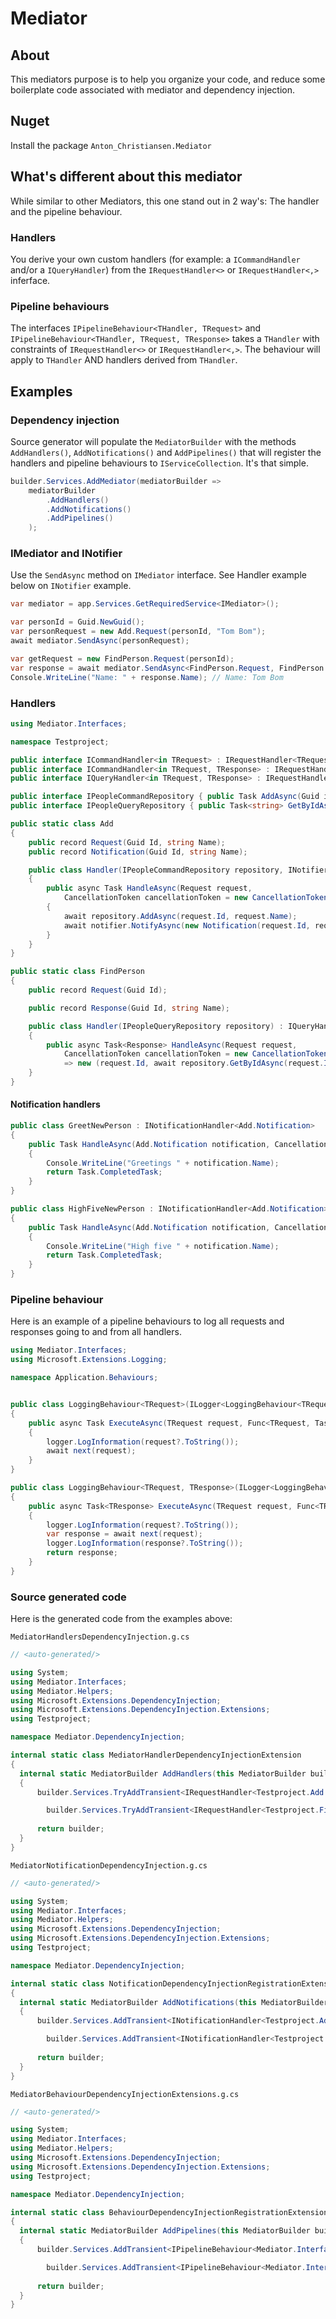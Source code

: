 # Mediator

## About
This mediators purpose is to help you organize your code, and reduce some boilerplate code associated with mediator and dependency injection.

## Nuget
Install the package `Anton_Christiansen.Mediator`

## What's different about this mediator
While similar to other Mediators, this one stand out in 2 way's: The handler and the pipeline behaviour.

### Handlers
You derive your own custom handlers (for example: a `ICommandHandler` and/or a `IQueryHandler`) from the `IRequestHandler<>` or `IRequestHandler<,>` inferface.

### Pipeline behaviours
The interfaces `IPipelineBehaviour<THandler, TRequest>` and `IPipelineBehaviour<THandler, TRequest, TResponse>` takes a `THandler` with constraints of `IRequestHandler<>` or `IRequestHandler<,>`.
The behaviour will apply to `THandler` AND handlers derived from `THandler`.


## Examples

### Dependency injection
Source generator will populate the `MediatorBuilder` with the methods `AddHandlers()`, `AddNotifications()` and `AddPipelines()`
that will register the handlers and pipeline behaviours to `IServiceCollection`. It's that simple.
```c#
builder.Services.AddMediator(mediatorBuilder =>
    mediatorBuilder
        .AddHandlers()
        .AddNotifications()
        .AddPipelines()
    );
```

### IMediator and INotifier
Use the `SendAsync` method on `IMediator` interface. See Handler example below on `INotifier` example.
```c#
var mediator = app.Services.GetRequiredService<IMediator>();

var personId = Guid.NewGuid();
var personRequest = new Add.Request(personId, "Tom Bom");
await mediator.SendAsync(personRequest);

var getRequest = new FindPerson.Request(personId);
var response = await mediator.SendAsync<FindPerson.Request, FindPerson.Response>(getRequest);
Console.WriteLine("Name: " + response.Name); // Name: Tom Bom
```

### Handlers
```c#
using Mediator.Interfaces;

namespace Testproject;

public interface ICommandHandler<in TRequest> : IRequestHandler<TRequest>;
public interface ICommandHandler<in TRequest, TResponse> : IRequestHandler<TRequest, TResponse>;
public interface IQueryHandler<in TRequest, TResponse> : IRequestHandler<TRequest, TResponse>;

public interface IPeopleCommandRepository { public Task AddAsync(Guid id, string newName); }
public interface IPeopleQueryRepository { public Task<string> GetByIdAsync(Guid id); }

public static class Add
{
    public record Request(Guid Id, string Name);
    public record Notification(Guid Id, string Name);

    public class Handler(IPeopleCommandRepository repository, INotifier notifier) : ICommandHandler<Request>
    {
        public async Task HandleAsync(Request request,
            CancellationToken cancellationToken = new CancellationToken())
        {
            await repository.AddAsync(request.Id, request.Name);
            await notifier.NotifyAsync(new Notification(request.Id, request.Name), cancellationToken);
        }
    }
}

public static class FindPerson
{
    public record Request(Guid Id);

    public record Response(Guid Id, string Name);

    public class Handler(IPeopleQueryRepository repository) : IQueryHandler<Request, Response>
    {
        public async Task<Response> HandleAsync(Request request,
            CancellationToken cancellationToken = new CancellationToken())
            => new (request.Id, await repository.GetByIdAsync(request.Id));
    }
}
```

#### Notification handlers

```c#
public class GreetNewPerson : INotificationHandler<Add.Notification>
{
    public Task HandleAsync(Add.Notification notification, CancellationToken cancellationToken = new CancellationToken())
    {
        Console.WriteLine("Greetings " + notification.Name);
        return Task.CompletedTask;
    }
}

public class HighFiveNewPerson : INotificationHandler<Add.Notification>
{
    public Task HandleAsync(Add.Notification notification, CancellationToken cancellationToken = new CancellationToken())
    {
        Console.WriteLine("High five " + notification.Name);
        return Task.CompletedTask;
    }
}
```

### Pipeline behaviour
Here is an example of a pipeline behaviours to log all requests and responses going to and from all handlers. 
```c#
using Mediator.Interfaces;
using Microsoft.Extensions.Logging;

namespace Application.Behaviours;


public class LoggingBehaviour<TRequest>(ILogger<LoggingBehaviour<TRequest>> logger) : IPipelineBehaviour<IRequestHandler<TRequest>, TRequest>
{
    public async Task ExecuteAsync(TRequest request, Func<TRequest, Task> next, CancellationToken cancellationToken)
    {
        logger.LogInformation(request?.ToString());
        await next(request);
    }
}

public class LoggingBehaviour<TRequest, TResponse>(ILogger<LoggingBehaviour<TRequest, TResponse>> logger) : IPipelineBehaviour<IRequestHandler<TRequest, TResponse>, TRequest, TResponse>
{
    public async Task<TResponse> ExecuteAsync(TRequest request, Func<TRequest, Task<TResponse>> next, CancellationToken cancellationToken)
    {
        logger.LogInformation(request?.ToString());
        var response = await next(request);
        logger.LogInformation(response?.ToString());
        return response;
    }
}
```

### Source generated code
Here is the generated code from the examples above:

`MediatorHandlersDependencyInjection.g.cs`
```c#
// <auto-generated/>

using System;
using Mediator.Interfaces;
using Mediator.Helpers;
using Microsoft.Extensions.DependencyInjection;
using Microsoft.Extensions.DependencyInjection.Extensions;
using Testproject;

namespace Mediator.DependencyInjection;

internal static class MediatorHandlerDependencyInjectionExtension
{
  internal static MediatorBuilder AddHandlers(this MediatorBuilder builder)
  {
      builder.Services.TryAddTransient<IRequestHandler<Testproject.Add.Request>, Testproject.Add.Handler>();

		builder.Services.TryAddTransient<IRequestHandler<Testproject.FindPerson.Request, Testproject.FindPerson.Response>, Testproject.FindPerson.Handler>();
      
      return builder;
  }
}
```

`MediatorNotificationDependencyInjection.g.cs`
```c#
// <auto-generated/>

using System;
using Mediator.Interfaces;
using Mediator.Helpers;
using Microsoft.Extensions.DependencyInjection;
using Microsoft.Extensions.DependencyInjection.Extensions;
using Testproject;

namespace Mediator.DependencyInjection;

internal static class NotificationDependencyInjectionRegistrationExtensions
{
  internal static MediatorBuilder AddNotifications(this MediatorBuilder builder)
  {
      builder.Services.AddTransient<INotificationHandler<Testproject.Add.Notification>, Testproject.GreetNewPerson>();

		builder.Services.AddTransient<INotificationHandler<Testproject.Add.Notification>, Testproject.HighFiveNewPerson>();
      
      return builder;
  }
}
```

`MediatorBehaviourDependencyInjectionExtensions.g.cs`
```c#
// <auto-generated/>

using System;
using Mediator.Interfaces;
using Mediator.Helpers;
using Microsoft.Extensions.DependencyInjection;
using Microsoft.Extensions.DependencyInjection.Extensions;
using Testproject;

namespace Mediator.DependencyInjection;

internal static class BehaviourDependencyInjectionRegistrationExtensions
{
  internal static MediatorBuilder AddPipelines(this MediatorBuilder builder)
  {
      builder.Services.AddTransient<IPipelineBehaviour<Mediator.Interfaces.IRequestHandler<Testproject.Add.Request>, Testproject.Add.Request>, LoggingBehaviour<Testproject.Add.Request>>();

		builder.Services.AddTransient<IPipelineBehaviour<Mediator.Interfaces.IRequestHandler<Testproject.FindPerson.Request, Testproject.FindPerson.Response>, Testproject.FindPerson.Request, Testproject.FindPerson.Response>, LoggingBehaviour<Testproject.FindPerson.Request, Testproject.FindPerson.Response>>();
      
      return builder;
  }
}
```
